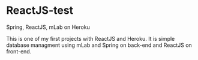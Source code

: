 # ReactJS-test
Spring, ReactJS, mLab on Heroku

This is one of my first projects with ReactJS and Heroku.
It is simple database managment using mLab and Spring on back-end and ReactJS on front-end.
